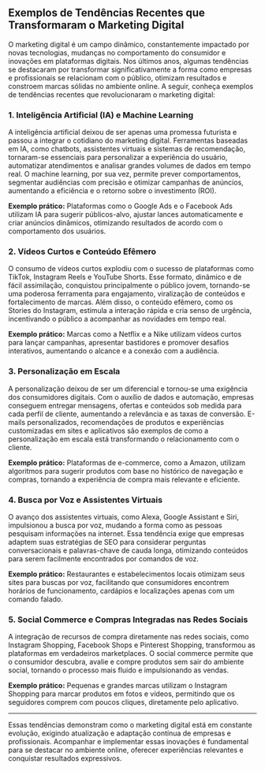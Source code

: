 
## Exemplos de Tendências Recentes que Transformaram o Marketing Digital

O marketing digital é um campo dinâmico, constantemente impactado por novas tecnologias, mudanças no comportamento do consumidor e inovações em plataformas digitais. Nos últimos anos, algumas tendências se destacaram por transformar significativamente a forma como empresas e profissionais se relacionam com o público, otimizam resultados e constroem marcas sólidas no ambiente online. A seguir, conheça exemplos de tendências recentes que revolucionaram o marketing digital:

### 1. Inteligência Artificial (IA) e Machine Learning

A inteligência artificial deixou de ser apenas uma promessa futurista e passou a integrar o cotidiano do marketing digital. Ferramentas baseadas em IA, como chatbots, assistentes virtuais e sistemas de recomendação, tornaram-se essenciais para personalizar a experiência do usuário, automatizar atendimentos e analisar grandes volumes de dados em tempo real. O machine learning, por sua vez, permite prever comportamentos, segmentar audiências com precisão e otimizar campanhas de anúncios, aumentando a eficiência e o retorno sobre o investimento (ROI).

**Exemplo prático:** Plataformas como o Google Ads e o Facebook Ads utilizam IA para sugerir públicos-alvo, ajustar lances automaticamente e criar anúncios dinâmicos, otimizando resultados de acordo com o comportamento dos usuários.

### 2. Vídeos Curtos e Conteúdo Efêmero

O consumo de vídeos curtos explodiu com o sucesso de plataformas como TikTok, Instagram Reels e YouTube Shorts. Esse formato, dinâmico e de fácil assimilação, conquistou principalmente o público jovem, tornando-se uma poderosa ferramenta para engajamento, viralização de conteúdos e fortalecimento de marcas. Além disso, o conteúdo efêmero, como os Stories do Instagram, estimula a interação rápida e cria senso de urgência, incentivando o público a acompanhar as novidades em tempo real.

**Exemplo prático:** Marcas como a Netflix e a Nike utilizam vídeos curtos para lançar campanhas, apresentar bastidores e promover desafios interativos, aumentando o alcance e a conexão com a audiência.

### 3. Personalização em Escala

A personalização deixou de ser um diferencial e tornou-se uma exigência dos consumidores digitais. Com o auxílio de dados e automação, empresas conseguem entregar mensagens, ofertas e conteúdos sob medida para cada perfil de cliente, aumentando a relevância e as taxas de conversão. E-mails personalizados, recomendações de produtos e experiências customizadas em sites e aplicativos são exemplos de como a personalização em escala está transformando o relacionamento com o cliente.

**Exemplo prático:** Plataformas de e-commerce, como a Amazon, utilizam algoritmos para sugerir produtos com base no histórico de navegação e compras, tornando a experiência de compra mais relevante e eficiente.

### 4. Busca por Voz e Assistentes Virtuais

O avanço dos assistentes virtuais, como Alexa, Google Assistant e Siri, impulsionou a busca por voz, mudando a forma como as pessoas pesquisam informações na internet. Essa tendência exige que empresas adaptem suas estratégias de SEO para considerar perguntas conversacionais e palavras-chave de cauda longa, otimizando conteúdos para serem facilmente encontrados por comandos de voz.

**Exemplo prático:** Restaurantes e estabelecimentos locais otimizam seus sites para buscas por voz, facilitando que consumidores encontrem horários de funcionamento, cardápios e localizações apenas com um comando falado.

### 5. Social Commerce e Compras Integradas nas Redes Sociais

A integração de recursos de compra diretamente nas redes sociais, como Instagram Shopping, Facebook Shops e Pinterest Shopping, transformou as plataformas em verdadeiros marketplaces. O social commerce permite que o consumidor descubra, avalie e compre produtos sem sair do ambiente social, tornando o processo mais fluido e impulsionando as vendas.

**Exemplo prático:** Pequenas e grandes marcas utilizam o Instagram Shopping para marcar produtos em fotos e vídeos, permitindo que os seguidores comprem com poucos cliques, diretamente pelo aplicativo.

---

Essas tendências demonstram como o marketing digital está em constante evolução, exigindo atualização e adaptação contínua de empresas e profissionais. Acompanhar e implementar essas inovações é fundamental para se destacar no ambiente online, oferecer experiências relevantes e conquistar resultados expressivos.
```

